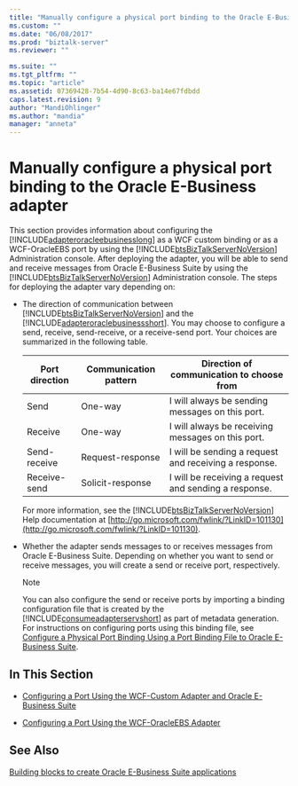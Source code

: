 ```yaml
---
title: "Manually configure a physical port binding to the Oracle E-Business adapter | Microsoft Docs"
ms.custom: ""
ms.date: "06/08/2017"
ms.prod: "biztalk-server"
ms.reviewer: ""

ms.suite: ""
ms.tgt_pltfrm: ""
ms.topic: "article"
ms.assetid: 07369428-7b54-4d90-8c63-ba14e67fdbdd
caps.latest.revision: 9
author: "MandiOhlinger"
ms.author: "mandia"
manager: "anneta"
---
```

# Manually configure a physical port binding to the Oracle E-Business adapter
This section provides information about configuring the [!INCLUDE[adapteroracleebusinesslong](../../includes/adapteroracleebusinesslong-md.md)] as a WCF custom binding or as a WCF-OracleEBS port by using the [!INCLUDE[btsBizTalkServerNoVersion](../../includes/btsbiztalkservernoversion-md.md)] Administration console. After deploying the adapter, you will be able to send and receive messages from Oracle E-Business Suite by using the [!INCLUDE[btsBizTalkServerNoVersion](../../includes/btsbiztalkservernoversion-md.md)] Administration console. The steps for deploying the adapter vary depending on:  
  
- The direction of communication between [!INCLUDE[btsBizTalkServerNoVersion](../../includes/btsbiztalkservernoversion-md.md)] and the [!INCLUDE[adapteroraclebusinessshort](../../includes/adapteroraclebusinessshort-md.md)]. You may choose to configure a send, receive, send-receive, or a receive-send port. Your choices are summarized in the following table.  
  
  |Port direction|Communication pattern|Direction of communication to choose from|  
  |--------------------|---------------------------|-----------------------------------------------|  
  |Send|One-way|I will always be sending messages on this port.|  
  |Receive|One-way|I will always be receiving messages on this port.|  
  |Send-receive|Request-response|I will be sending a request and receiving a response.|  
  |Receive-send|Solicit-response|I will be receiving a request and sending a response.|  
  
   For more information, see the [!INCLUDE[btsBizTalkServerNoVersion](../../includes/btsbiztalkservernoversion-md.md)] Help documentation at [http://go.microsoft.com/fwlink/?LinkID=101130](http://go.microsoft.com/fwlink/?LinkID=101130).  
  
- Whether the adapter sends messages to or receives messages from Oracle E-Business Suite. Depending on whether you want to send or receive messages, you will create a send or receive port, respectively.  
  
  > [!NOTE]
  >  You can also configure the send or receive ports by importing a binding configuration file that is created by the [!INCLUDE[consumeadapterservshort](../../includes/consumeadapterservshort-md.md)] as part of metadata generation. For instructions on configuring ports using this binding file, see [Configure a Physical Port Binding Using a Port Binding File to Oracle E-Business Suite](../../adapters-and-accelerators/adapter-oracle-ebs/configure-a-physical-port-binding-using-a-port-binding-file-to-oracle-ebs.md).  
  
## In This Section  
  
-   [Configuring a Port Using the WCF-Custom Adapter and Oracle E-Business Suite](../../adapters-and-accelerators/adapter-oracle-ebs/configure-a-port-using-the-wcf-custom-adapter-and-oracle-e-business-suite.md)  
  
-   [Configuring a Port Using the WCF-OracleEBS Adapter](../../adapters-and-accelerators/adapter-oracle-ebs/configure-a-port-using-the-wcf-oracleebs-adapter.md)  
  
## See Also  
 [Building blocks to create Oracle E-Business Suite applications](../../adapters-and-accelerators/adapter-oracle-ebs/building-blocks-to-create-oracle-e-business-suite-applications.md)